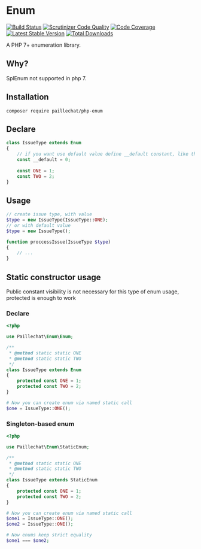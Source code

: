 # Enum


[![Build Status](https://travis-ci.org/paillechat/php-enum.svg?branch=master)](https://travis-ci.org/paillechat/php-enum)
[![Scrutinizer Code Quality](https://scrutinizer-ci.com/g/paillechat/php-enum/badges/quality-score.png?b=master)](https://scrutinizer-ci.com/g/paillechat/php-enum/?branch=master)
[![Code Coverage](https://scrutinizer-ci.com/g/paillechat/php-enum/badges/coverage.png?b=master)](https://scrutinizer-ci.com/g/paillechat/php-enum/?branch=master)
[![Latest Stable Version](https://poser.pugx.org/paillechat/php-enum/version.png)](https://packagist.org/packages/paillechat/php-enum)
[![Total Downloads](https://poser.pugx.org/paillechat/php-enum/downloads.png)](https://packagist.org/packages/paillechat/php-enum)

A PHP 7+ enumeration library.

## Why?
SplEnum not supported in php 7.

## Installation
```
composer require paillechat/php-enum
```

## Declare
```php
class IssueType extends Enum 
{
    // if you want use default value define __default constant, like this
    const __default = 0;
    
    const ONE = 1;
    const TWO = 2;
}
```

## Usage
```php
// create issue type, with value 
$type = new IssueType(IssueType::ONE);
// or with default value
$type = new IssueType();

function proccessIssue(IssueType $type) 
{
    // ...
}

```

## Static constructor usage

Public constant visibility is not necessary for this type of enum usage, protected is enough to work

### Declare 
```php
<?php

use Paillechat\Enum\Enum;

/**
 * @method static static ONE
 * @method static static TWO
 */
class IssueType extends Enum 
{
    protected const ONE = 1;
    protected const TWO = 2;
} 

# Now you can create enum via named static call
$one = IssueType::ONE();
```

### Singleton-based enum
```php
<?php

use Paillechat\Enum\StaticEnum;

/**
 * @method static static ONE
 * @method static static TWO
 */
class IssueType extends StaticEnum 
{
    protected const ONE = 1;
    protected const TWO = 2;
} 

# Now you can create enum via named static call
$one1 = IssueType::ONE();
$one2 = IssueType::ONE();

# Now enums keep strict equality
$one1 === $one2;
```
